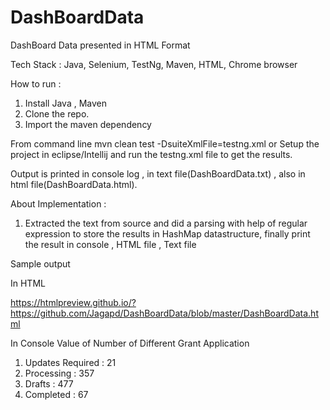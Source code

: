 # DashBoardData
DashBoard Data presented in HTML Format

Tech Stack :
Java,
Selenium,
TestNg,
Maven,
HTML,
Chrome browser

How to run :
1) Install Java , Maven 
2) Clone the repo.
3) Import the maven dependency 

From command line
mvn clean test -DsuiteXmlFile=testng.xml 
 or
Setup the project in eclipse/Intellij and run the testng.xml file to get the results.
 
 Output is printed in console log , in text file(DashBoardData.txt) , also in html file(DashBoardData.html).

 About Implementation :
 
 1) Extracted the text from source and did a parsing with help of regular expression to store the results in HashMap datastructure, finally print the result in console , HTML file , Text file 
 
 
 Sample output 
 
 In HTML 
 
 https://htmlpreview.github.io/?https://github.com/Jagapd/DashBoardData/blob/master/DashBoardData.html
 
In Console 
Value of Number of Different Grant Application
 1) Updates Required  : 21
2) Processing  : 357
3) Drafts  : 477
4) Completed  : 67
